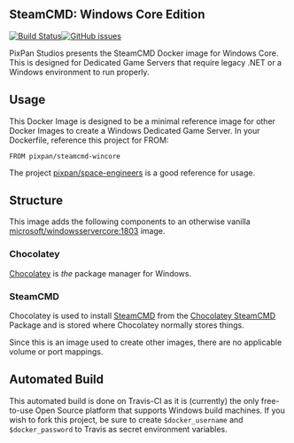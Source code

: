 ## SteamCMD: Windows Core Edition

[![Build Status](https://travis-ci.com/yamlCase/docker-steamcmd-wincore.svg?branch=master)](https://travis-ci.com/yamlCase/docker-steamcmd-wincore)[![GitHub issues](https://img.shields.io/github/issues/yamlCase/docker-steamcmd-wincore.svg)](https://github.com/yamlCase/docker-steamcmd-wincore/issues)

PixPan Studios presents the SteamCMD Docker image for Windows Core.  This is designed for Dedicated Game Servers that require legacy .NET or a Windows environment to run properly.

## Usage
This Docker Image is designed to be a minimal reference image for other Docker Images to create a Windows Dedicated Game Server.  In your Dockerfile, reference this project for FROM:

 ```
 FROM pixpan/steamcmd-wincore
 ```
 
 
 The project [pixpan/space-engineers](https://hub.docker.com/r/pixpan/space-engineers/) is a good reference for usage.

## Structure
This image adds the following components to an otherwise vanilla [microsoft/windowsservercore:1803](https://hub.docker.com/r/microsoft/windowsservercore/) image.

### Chocolatey
[Chocolatey](https://chocolatey.org) is *the* package manager for Windows.

### SteamCMD
Chocolatey is used to install [SteamCMD](https://developer.valvesoftware.com/wiki/SteamCMD) from the [Chocolatey SteamCMD](https://chocolatey.org/packages/steamcmd) Package and is stored where Chocolatey normally stores things.

Since this is an image used to create other images, there are no applicable volume or port mappings.


## Automated Build
This automated build is done on Travis-CI as it is (currently) the only free-to-use Open Source platform that supports Windows build machines.  If you wish to fork this project, be sure to create `$docker_username` and `$docker_password` to Travis as secret environment variables.